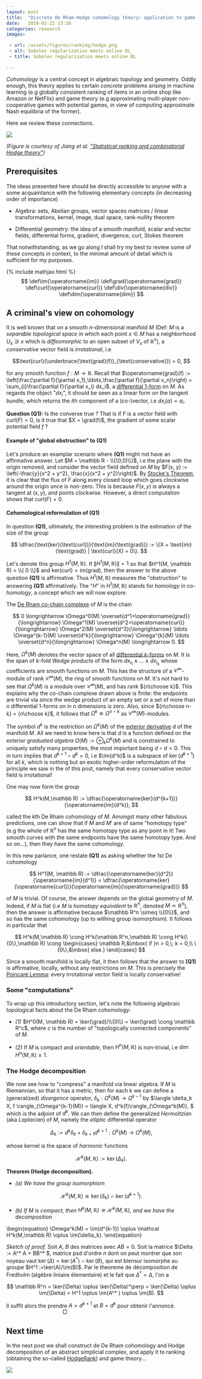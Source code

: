 ```yaml
---
layout: post
title:  "Discrete De Rham-Hodge cohomology theory: application to game theory and statistical ranking (Part I)"
date:   2018-02-22 13:26
categories: research
images:

 - url: /assets/figures/ranking/hodge.png
 - alt: Sobolev regularization meets online DL
 - title: Sobolev regularization meets online DL

---
```


*Cohomology* is a central concept in algebraic topology and geometry. Oddly enough, this theory applies to certain *concrete* problems arising in machine learning (e.g globally consistent ranking of items in an online shop like Amazon or NetFlix) and game theory (e.g approximating multi-player non-cooperative games with potential games, in view of computing approximate Nash equilibria of the former).

Here we review these connections.

<img src="/assets/figures/ranking/hodge.png"/>

*(Figure is courtesy of Jiang et al. ["Statistical ranking and combinatorial Hodge theory"][6])*

## Prerequisites
The ideas presented here should be directly accessible to anyone with a some acquaintance with the
following elementary concepts (in decreasing order of importance)

- Algebra: sets, Abelian groups, vector spaces matrices / linear transformations, kernel, image, dual space, rank-nullity theorem

- Differential geometry: the idea of a smooth manifold, scalar and vector fields, differential forms, gradient, divergence, curl, Stokes theorem

That notwithstanding, as we go along I shall try my best to review some of these concepts in context, to the minimal amount of detail which is sufficient for my purposes.

{% include mathjax.html %}
$$
\def\im{\operatorname{im}}
\def\grad{\operatorname{grad}}
\def\curl{\operatorname{curl}}
\def\div{\operatorname{div}}
\def\dim{\operatorname{dim}}
$$

## A criminal's view on cohomology
It is well known that on a smooth $n$-dimensional manifold $M$ (Def: $M$ is a *separable topological space* in which each point $x \in M$ has a neighborhood $U_x \ni x$ which is *diffeomorphic* to an open subset of $V_x$ of $\mathbb R^n$), a *conservative* vector field is *irrotational*, i.e 

$$\text{curl}(\underbrace{\text{grad}(f)}_{\text{conservative}}) = 0,
$$

for any smooth function $f: M \rightarrow \mathbb R$. Recall that $\operatorname{grad}(f) := \left(\frac{\partial f}{\partial x_1},\ldots,\frac{\partial f}{\partial x_n}\right) = \sum_{i}\frac{\partial f}{\partial x_i} dx_i$, a [differential $1$-form][4] on $M$. As regards the object "$dx_i$", it should be seen as a linear form on the tangent bundle, which returns the $i$th component of a (co-)vector, i.e $dx_i(a) = a_i$.


**Question (Q1):** Is the converse true ? That is if $F$ is a vector field with $\text{curl}(F) = 0$, is it true that $X = \grad(f)$, the gradient of some scalar potential field $f$ ?

#### Example of "global obstruction" to (Q1)
Let's produce an examplar scenario where **(Q1)** might not have an affirmative answer. Let $M = \mathbb R - \\{(0,0)\\}$, i.e the plane with the origin removed, and consider the vector field defined on $M$ by $F(x, y) := \left(-\frac{y}{x^2 + y^2}, \frac{x}{x^2 + y^2}\right)$. By [Stocke's Theorem][3], it is clear that the flux of $F$ along every closed loop which goes clockwise around the origin once is non-zero. This is because $F(x, y)$ is always a tangent at $(x, y)$, and points clockwise. However, a direct computation shows that $\text{curl}(F) = 0$.


#### Cohomological reformulation of (Q1)
In question **(Q1)**, ultimately, the interesting problem is the estimation of the size of the  group

$$
 \dfrac{\text{ker}(\text{curl})}{\text{im}(\text{grad})} := \{X + \text{im}(\text{grad}) | \text{curl}(X) = 0\}.
$$

Let's denote this  group $H^1(M, \mathbb R)$.
If $\|H^1(M, \mathbb R)\| = 1$ so that $H^1(M, \mathbb R) = \\{ 0 \\}$ and $\text{ker}(\text{curl}) = \text{im}(\text{grad})$, then the answer to the above question **(Q1)** is affirmative. Thus $H^1(M, \mathbb R)$  measures the "obstruction" to answering **(Q1)** affirmatively. The "$H$" in $H^1(M, \mathbb R)$ stands for *homology* in co-*homology*, a concept which we will now explore.


The [De Rham co-chain complexe][1] of $M$ is the chain

$$
0 \longrightarrow \Omega^0(M) \overset{d^1=\operatorname{grad}}{\longrightarrow} \Omega^1(M) \overset{d^2=\operatorname{curl}}{\longrightarrow} \Omega^2(M) \overset{d^3}{\longrightarrow} \ldots \Omega^{k-1}(M) \overset{d^k}{\longrightarrow} \Omega^{k}(M) \ldots \overset{d^n}{\longrightarrow} \Omega^n(M) \longrightarrow 0.
$$

Here, $\Omega^k(M)$ denotes the vector space of all [differential $k$-forms][4] on $M$. It is the span of $k$-fold *Wedge products* of the form $dx_{i_1} \wedge \ldots \wedge dx_{i_k}$ whose coefficients are smooth functions on $M$. This has the structure of a $\mathcal C^\infty$-module of rank $\mathcal C^\infty(M)$, the ring of smooth functions on $M$. It's not hard to see that  $\Omega^k(M)$ is a module over $\mathcal C^\infty(M)$, and has rank ${n\choose k}$. This explains why the co-chain complexe drawn above is finite: the endpoints are trivial via since the wedge product of an empty set or a set of more than $n$ differential $1$-forms on in $n$ dimensions is zero. Also, since ${n\choose n-k} = {n\choose k}$, it follows that $\Omega^k \cong \Omega^{n-k}$ as $\mathcal C^\infty(M)$-modules.

The symbol $d^k$ is the restriction on $\Omega^k(M)$ of the [exterior derivative][5] $d$ of the manifold $M$. All we need to know here is that $d$ is a function defined on the exterior *graduated algebra* $\Omega(M) := \oplus_k \Omega^k(M)$ and is constrained to uniquely satisfy many properties, the most important being $d \circ d = 0$.
This in turn implies that $d^{k+1} \circ d^k = 0$, i.e $\im(d^k)$ is a subspace of $\ker(d^{k+1})$ for all $k$, which is nothing but an exotic higher-order reformulation of the principle we saw in the of this post, namely that every conservative vector field is irrotational!

One may now form the group

$$
H^k(M,\mathbb R) := \dfrac{\operatorname{ker}(d^{k+1})}{\operatorname{im}(d^k)},
$$

called the $k$th De Rham cohomology of $M$. Amongst many other fabulous predictions, one can show that if $M$ and $M'$ are of same "homotopy type" (e.g the whole of $\mathbb R^n$ has the same homotopy type as any point in it! Two smooth curves with the same endpoints have the same homotopy type. And so on...), then they have the same cohomology.

In this new parlance, one restate **(Q1)** as asking whether the 1st De cohomology

$$
H^1(M, \mathbb R) := \dfrac{\operatorname{ker}(d^2)}{\operatorname{im}(d^1)} = \dfrac{\operatorname{ker}(\operatorname{curl})}{\operatorname{im}(\operatorname{grad})}
$$

of $M$ is trivial. Of course, the answer depends on the global geometry of $M$. Indeed, if $M$ is flat (i.e $M$ is *homotopy equivalent* to $\mathbb R^n$, denoted $M \simeq \mathbb R^n$), then the answer is affirmative because $\mathbb R^n \simeq \\{0\\}$, and so has the same cohomology (up to withing group isomorphism). It follows in particular that

$$
H^k(M,\mathbb R) \cong H^k(\mathbb R^n,\mathbb R) \cong H^k(\{0\},\mathbb R) \cong
\begin{cases}
\mathbb R,&\mbox{ if }n > 0,\; k = 0,\\ \{0\},&\mbox{ else.}
\end{cases}
$$

Since a smooth manifold is locally flat, it then follows that the answer to **(Q1)** is affirmative, locally, without any restrictions on $M$. This is precisely the [Poincaré Lemma][2]: every irrotational vector field is locally conservative! <!-- For example, $H^1(\mathbb R^2) = 0$ while $H^1(\mathbb R^2-\{(0,0)\}) \cong \mathbb R$, since the vector field $(x, y) \mapsto \left(-\frac{y}{x^2+y^2},\frac{x}{x^2  + y^2}\right)$ defined on the punctured plane $\mathbb R^2-\{(0,0)\}$ is non-conservative (use Stockes theorem) and irrotational (direct computation). -->
  

### Some "computations"
To wrap up this introductory section, let's note the following algebraic topological facts about the De Rham cohomology:

- *(1)* $H^0(M, \mathbb R) = \ker(\grad)/\\{0\\} = \ker(\grad) \cong \mathbb R^c$, where $c$ is the number of "topologically connected components" of $M$.

<!-- - *(2)* $\operatorname{dim} H^k(M, \mathbb R) = \;"\text{number of order-}$k$ \text{ topological connected components }M$" -->

- *(2)* If $M$ is compact and *orientable*, then $H^n(M, \mathbb R)$ is non-trivial, i.e $\dim H^n(M, \mathbb R) \ge 1$.

### The Hodge decomposition
We now see how to "compress" a manifold via linear algebra.
If $M$ is Riemannian, so that it has a metric, then for each $k$ we can define a (generalized) *divergence* operator, $\delta_k: \Omega^k(M) \rightarrow \Omega^{k-1}$ by
$\langle \delta_k X, f \rangle_{\Omega^{k-1}(M)} = \langle X, d^k(f)\rangle_{\Omega^k(M)},
$
which is the adjoint of $d^k$. We can then define the generalized *Hermoltzian* (aka *Laplacian*) of $M$, namely the *elliptic* differential operator

$$
\Delta_k := d^k \delta_k + \delta_{k+1}d^{k+1} : \Omega^k(M) \rightarrow \Omega^k(M),
$$

whose kernel is the space of *harmonic* functions

$$
\mathcal H^k(M,\mathbb R) := \operatorname{ker}(\Delta_k).
$$


**Theorem (Hodge decomposition).**

- *(a) We have the group isomorphism*

$$
\mathcal H^k(M,\mathbb R) \cong \ker(\delta_k) \cap \ker(d^{k + 1}).
$$

- *(b) If  $M$ is compact, then $H^k(M,\mathbb R) \cong \mathcal H^k(M,\mathbb R)$, and we have the  decomposition*

\begin{equation}
\Omega^k(M) = \im(d^{k-1}) \oplus \mathcal H^k(M,\mathbb R) \oplus \im(\delta_k).
\end{equation}

*Sketch of proof.* Soit $A$, $B$ des matrices avec $AB = 0$.  Soit la matrice $\Delta := A^* A + BB^* $, matrice psd d'ordre $n$ dont on peut montrer que son noyeau vaut $\ker(\Delta) = \ker(A^* ) \cap \ker(B)$, qui est biensur isomorphe au groupe  $H^1 :=\ker(A)/\im(B)$. Par le theoreme de décomposition de Fredholm (algèbre liniaire élementaire) et le fait que $\Delta^* = \Delta$, l'on a

$$
\mathbb R^n = \ker(\Delta) \oplus \ker(\Delta)^\perp = \ker(\Delta) \oplus \im(\Delta) = H^1 \oplus \im(A^* ) \oplus \im(B).
$$

Il suffit alors the prendre $A = d^{k+1}$ et $B = d^k$ pour obtenir l'annoncé. $\quad\quad\quad\quad\quad\quad\quad\quad\quad\Box$

## Next time
In the next post we shall construct de De Rham cohomology and Hodge decomposition of an abstract simplicial complex, and apply it to ranking (obtaining the so-called [HodgeRank][6]) and game theory...

<img src="/assets/figures/ranking/committee.png"/>


  [1]: https://en.wikipedia.org/wiki/De_Rham_cohomology
  [2]: https://en.wikipedia.org/wiki/Closed_and_exact_differential_forms#Poincaré_lemma
  [3]: https://en.wikipedia.org/wiki/Stokes%27_theorem
  [4]: https://fr.wikipedia.org/wiki/Forme_diff%C3%A9rentielle
  [5]: https://fr.wikipedia.org/wiki/Forme_diff%C3%A9rentielle#Dérivée_extérieure
  [6]: https://link.springer.com/article/10.1007/s10107-010-0419-x
